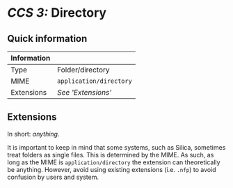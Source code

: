 # *CCS 3:* Directory

## Quick information

| Information |                           |
| ----------- | ------------------------- |
| Type        | Folder/directory          |
| MIME        | `application/directory`   |
| Extensions  | *See 'Extensions'*        |

## Extensions

In short: *anything*.

It is important to keep in mind that some systems, such as Silica, sometimes treat folders as single files. This is determined by the MIME. As such, as long as the MIME is `application/directory` the extension can theoretically be anything. However, avoid using existing extensions (i.e. `.nfp`) to avoid confusion by users and system.
